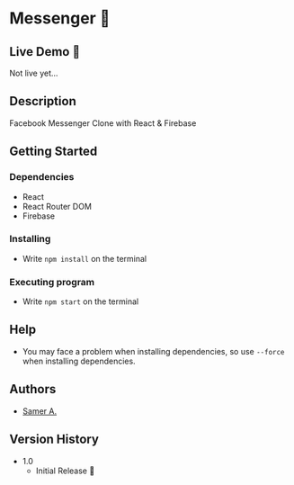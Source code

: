# Messenger 🚀

## Live Demo 🔴

Not live yet...

## Description

Facebook Messenger Clone with React & Firebase

## Getting Started

### Dependencies

- React
- React Router DOM
- Firebase

### Installing

- Write `npm install` on the terminal

### Executing program

- Write `npm start` on the terminal

## Help

- You may face a problem when installing dependencies, so use `--force` when installing dependencies.

## Authors

- [Samer A.](https://twitter.com/ssadawi__)

## Version History

- 1.0
  - Initial Release 🚀
